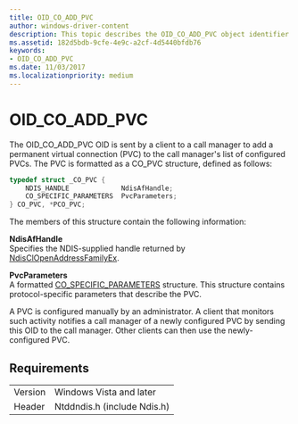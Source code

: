 ```yaml
---
title: OID_CO_ADD_PVC
author: windows-driver-content
description: This topic describes the OID_CO_ADD_PVC object identifier (OID).
ms.assetid: 182d5bdb-9cfe-4e9c-a2cf-4d5440bfdb76
keywords:
- OID_CO_ADD_PVC
ms.date: 11/03/2017
ms.localizationpriority: medium
---
```


# OID_CO_ADD_PVC

The OID_CO_ADD_PVC OID is sent by a client to a call manager to add a permanent virtual connection (PVC) to the call manager's list of configured PVCs. The PVC is formatted as a CO_PVC structure, defined as follows:

```c++
typedef struct _CO_PVC {
    NDIS_HANDLE             NdisAfHandle;
    CO_SPECIFIC_PARAMETERS  PvcParameters;
} CO_PVC, *PCO_PVC;
```

The members of this structure contain the following information:

**NdisAfHandle**  
Specifies the NDIS-supplied handle returned by [NdisClOpenAddressFamilyEx](https://msdn.microsoft.com/library/windows/hardware/ff561639).

**PvcParameters**  
A formatted [CO_SPECIFIC_PARAMETERS](https://msdn.microsoft.com/library/windows/hardware/ff545396) structure. This structure contains protocol-specific parameters that describe the PVC.

A PVC is configured manually by an administrator. A client that monitors such activity notifies a call manager of a newly configured PVC by sending this OID to the call manager. Other clients can then use the newly-configured PVC.

## Requirements

| | |
| --- | --- |
| Version | Windows Vista and later |
| Header | Ntddndis.h (include Ndis.h) |

